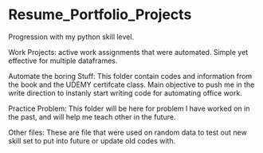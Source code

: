 # Resume_Portfolio_Projects
Progression with my python skill level.

Work Projects:
    active work assignments that were automated. Simple yet effective for multiple dataframes.


Automate the boring Stuff:
    This folder contain codes and information from the book and the UDEMY certifcate class. Main objective to push me in the write direction to instanly start writing code for     automating office work. 

Practice Problem:
    This folder will be here for problem I have worked on in the past, and will help me teach other in the future.
    
Other files:
    These are file that were used on random data to test out new skill set to put into future or update old codes with. 
